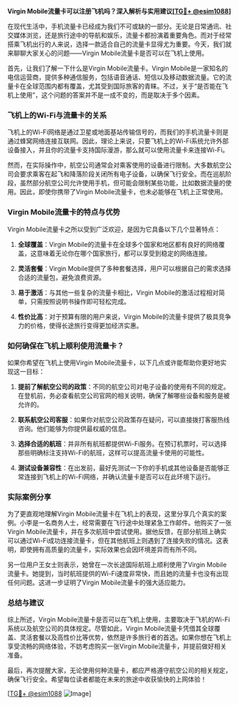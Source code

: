 **Virgin Mobile流量卡可以注册飞机吗？深入解析与实用建议[[TG💪+ @esim1088](https://t.me/s/esim1088)]**

在现代生活中，手机流量卡已经成为我们不可或缺的一部分。无论是日常通讯、社交媒体浏览，还是旅行途中的导航和娱乐，流量卡都扮演着重要角色。而对于经常搭乘飞机出行的人来说，选择一款适合自己的流量卡显得尤为重要。今天，我们就来聊聊大家关心的问题——Virgin Mobile流量卡是否可以在飞机上使用。

首先，让我们了解一下什么是Virgin Mobile流量卡。Virgin Mobile是一家知名的电信运营商，提供多种通信服务，包括语音通话、短信以及移动数据流量。它的流量卡在全球范围内都有覆盖，尤其受到国际旅客的青睐。不过，关于“是否能在飞机上使用”，这个问题的答案并不是一成不变的，而是取决于多个因素。

### 飞机上的Wi-Fi与流量卡的关系

飞机上的Wi-Fi网络是通过卫星或地面基站传输信号的，而我们的手机流量卡则是通过蜂窝网络连接互联网。因此，理论上来说，只要飞机上的Wi-Fi系统允许外部设备接入，并且你的流量卡支持国际漫游，那么就可以使用流量卡来连接Wi-Fi。

然而，在实际操作中，航空公司通常会对乘客使用的设备进行限制。大多数航空公司会要求乘客在起飞和降落阶段关闭所有电子设备，以确保飞行安全。而在巡航阶段，虽然部分航空公司允许使用手机，但可能会限制某些功能，比如数据流量的使用。因此，即使你携带了Virgin Mobile流量卡，也未必能够在飞机上正常使用。

### Virgin Mobile流量卡的特点与优势

Virgin Mobile流量卡之所以受到广泛欢迎，是因为它具备以下几个显著特点：

1. **全球覆盖**：Virgin Mobile的流量卡在全球多个国家和地区都有良好的网络覆盖，这意味着无论你在哪个国家旅行，都可以享受到稳定的网络连接。
   
2. **灵活套餐**：Virgin Mobile提供了多种套餐选择，用户可以根据自己的需求选择合适的流量包，避免浪费资源。

3. **易于激活**：与其他一些复杂的流量卡相比，Virgin Mobile的激活过程相对简单，只需按照说明书操作即可轻松完成。

4. **性价比高**：对于预算有限的用户来说，Virgin Mobile的流量卡提供了极具竞争力的价格，使得长途旅行变得更加经济实惠。

### 如何确保在飞机上顺利使用流量卡？

如果你希望在飞机上使用Virgin Mobile流量卡，以下几点或许能帮助你更好地实现这一目标：

1. **提前了解航空公司的政策**：不同的航空公司对电子设备的使用有不同的规定。在登机前，务必查看航空公司官网的相关说明，确保了解哪些设备和服务是被允许的。

2. **联系航空公司客服**：如果你对航空公司政策存在疑问，可以直接拨打客服热线咨询。他们能够为你提供最权威的信息。

3. **选择合适的航班**：并非所有航班都提供Wi-Fi服务。在预订机票时，可以选择那些明确标注支持Wi-Fi的航班，这样可以提高流量卡使用的可能性。

4. **测试设备兼容性**：在出发前，最好先测试一下你的手机或其他设备是否能够正常连接到飞机上的Wi-Fi网络，并确认流量卡是否可以在此环境下运行。

### 实际案例分享

为了更直观地理解Virgin Mobile流量卡在飞机上的表现，这里分享几个真实的案例。小李是一名商务人士，经常需要在飞行途中处理紧急工作邮件。他购买了一张Virgin Mobile流量卡，并在多次航班中尝试使用。据他反馈，在部分航班上确实可以通过Wi-Fi成功连接流量卡，但在其他航班上则遇到了连接失败的情况。这表明，即使拥有高质量的流量卡，实际效果也会因环境差异而有所不同。

另一位用户王女士则表示，她曾在一次长途国际航班上顺利使用了Virgin Mobile流量卡。她提到，当时航班提供的Wi-Fi速度非常快，而且她的流量卡也没有出现任何问题。这进一步证明了Virgin Mobile流量卡的强大适应能力。

### 总结与建议

综上所述，Virgin Mobile流量卡是否可以在飞机上使用，主要取决于飞机的Wi-Fi系统以及航空公司的具体规定。尽管如此，Virgin Mobile流量卡凭借其全球覆盖、灵活套餐以及高性价比等优势，依然是许多旅行者的首选。如果你想在飞机上享受流畅的网络体验，不妨考虑购买一张Virgin Mobile流量卡，并提前做好相关准备。

最后，再次提醒大家，无论使用何种流量卡，都应严格遵守航空公司的相关规定，确保飞行安全。希望每位读者都能在未来的旅途中收获愉快的上网体验！

[[TG💪+ @esim1088](https://t.me/s/esim1088) ![Image](https://i.postimg.cc/4NQfJmqS/Snipaste-2025-05-13-00-14-12.png)]